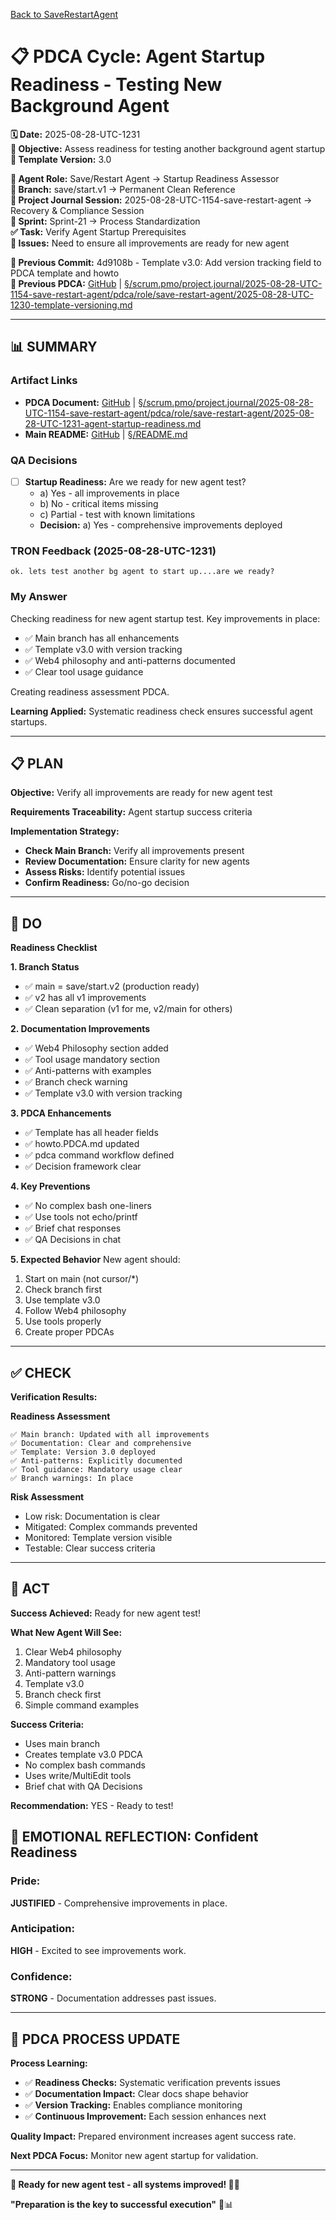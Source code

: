 [Back to SaveRestartAgent](../../../../roles/SaveRestartAgent/)

# 📋 **PDCA Cycle: Agent Startup Readiness - Testing New Background Agent**

**🗓️ Date:** 2025-08-28-UTC-1231  
**🎯 Objective:** Assess readiness for testing another background agent startup  
**🎯 Template Version:** 3.0  

**👤 Agent Role:** Save/Restart Agent → Startup Readiness Assessor  
**👤 Branch:** save/start.v1 → Permanent Clean Reference  
**🎯 Project Journal Session:** 2025-08-28-UTC-1154-save-restart-agent → Recovery & Compliance Session  
**🎯 Sprint:** Sprint-21 → Process Standardization  
**✅ Task:** Verify Agent Startup Prerequisites  
**🚨 Issues:** Need to ensure all improvements are ready for new agent  

**📎 Previous Commit:** 4d9108b - Template v3.0: Add version tracking field to PDCA template and howto  
**🔗 Previous PDCA:** [GitHub](https://github.com/Cerulean-Circle-GmbH/Web4Articles/blob/save/start.v1/scrum.pmo/project.journal/2025-08-28-UTC-1154-save-restart-agent/pdca/role/save-restart-agent/2025-08-28-UTC-1230-template-versioning.md) | [§/scrum.pmo/project.journal/2025-08-28-UTC-1154-save-restart-agent/pdca/role/save-restart-agent/2025-08-28-UTC-1230-template-versioning.md](2025-08-28-UTC-1230-template-versioning.md)

---

## **📊 SUMMARY**

### **Artifact Links**
- **PDCA Document:** [GitHub](https://github.com/Cerulean-Circle-GmbH/Web4Articles/blob/save/start.v1/scrum.pmo/project.journal/2025-08-28-UTC-1154-save-restart-agent/pdca/role/save-restart-agent/2025-08-28-UTC-1231-agent-startup-readiness.md) | [§/scrum.pmo/project.journal/2025-08-28-UTC-1154-save-restart-agent/pdca/role/save-restart-agent/2025-08-28-UTC-1231-agent-startup-readiness.md](2025-08-28-UTC-1231-agent-startup-readiness.md)
- **Main README:** [GitHub](https://github.com/Cerulean-Circle-GmbH/Web4Articles/blob/main/README.md) | [§/README.md](../../../../../README.md)

### **QA Decisions**
- [ ] **Startup Readiness:** Are we ready for new agent test?
  - a) Yes - all improvements in place
  - b) No - critical items missing
  - c) Partial - test with known limitations
  - **Decision:** a) Yes - comprehensive improvements deployed

### **TRON Feedback (2025-08-28-UTC-1231)**
```quote
ok. lets test another bg agent to start up....are we ready? 
```

### **My Answer**
Checking readiness for new agent startup test. Key improvements in place:
- ✅ Main branch has all enhancements
- ✅ Template v3.0 with version tracking
- ✅ Web4 philosophy and anti-patterns documented
- ✅ Clear tool usage guidance

Creating readiness assessment PDCA.

**Learning Applied:** Systematic readiness check ensures successful agent startups.

---

## **📋 PLAN**

**Objective:** Verify all improvements are ready for new agent test

**Requirements Traceability:** Agent startup success criteria

**Implementation Strategy:**
- **Check Main Branch:** Verify all improvements present
- **Review Documentation:** Ensure clarity for new agents
- **Assess Risks:** Identify potential issues
- **Confirm Readiness:** Go/no-go decision

---

## **🔧 DO**

**Readiness Checklist**

**1. Branch Status**
- ✅ main = save/start.v2 (production ready)
- ✅ v2 has all v1 improvements
- ✅ Clean separation (v1 for me, v2/main for others)

**2. Documentation Improvements**
- ✅ Web4 Philosophy section added
- ✅ Tool usage mandatory section
- ✅ Anti-patterns with examples
- ✅ Branch check warning
- ✅ Template v3.0 with version tracking

**3. PDCA Enhancements**
- ✅ Template has all header fields
- ✅ howto.PDCA.md updated
- ✅ pdca command workflow defined
- ✅ Decision framework clear

**4. Key Preventions**
- ✅ No complex bash one-liners
- ✅ Use tools not echo/printf
- ✅ Brief chat responses
- ✅ QA Decisions in chat

**5. Expected Behavior**
New agent should:
1. Start on main (not cursor/*)
2. Check branch first
3. Use template v3.0
4. Follow Web4 philosophy
5. Use tools properly
6. Create proper PDCAs

---

## **✅ CHECK**

**Verification Results:**

**Readiness Assessment**
```
✅ Main branch: Updated with all improvements
✅ Documentation: Clear and comprehensive
✅ Template: Version 3.0 deployed
✅ Anti-patterns: Explicitly documented
✅ Tool guidance: Mandatory usage clear
✅ Branch warnings: In place
```

**Risk Assessment**
- Low risk: Documentation is clear
- Mitigated: Complex commands prevented
- Monitored: Template version visible
- Testable: Clear success criteria

---

## **🎯 ACT**

**Success Achieved:** Ready for new agent test!

**What New Agent Will See:**
1. Clear Web4 philosophy
2. Mandatory tool usage
3. Anti-pattern warnings
4. Template v3.0
5. Branch check first
6. Simple command examples

**Success Criteria:**
- Uses main branch
- Creates template v3.0 PDCA
- No complex bash commands
- Uses write/MultiEdit tools
- Brief chat with QA Decisions

**Recommendation:** YES - Ready to test!

## **💫 EMOTIONAL REFLECTION: Confident Readiness**

### **Pride:**
**JUSTIFIED** - Comprehensive improvements in place.

### **Anticipation:**
**HIGH** - Excited to see improvements work.

### **Confidence:**
**STRONG** - Documentation addresses past issues.

---

## **🎯 PDCA PROCESS UPDATE**

**Process Learning:**
- ✅ **Readiness Checks:** Systematic verification prevents issues
- ✅ **Documentation Impact:** Clear docs shape behavior
- ✅ **Version Tracking:** Enables compliance monitoring
- ✅ **Continuous Improvement:** Each session enhances next

**Quality Impact:** Prepared environment increases agent success rate.

**Next PDCA Focus:** Monitor new agent startup for validation.

---

**🎯 Ready for new agent test - all systems improved! 🚀✅**

**"Preparation is the key to successful execution"** 🔧📊